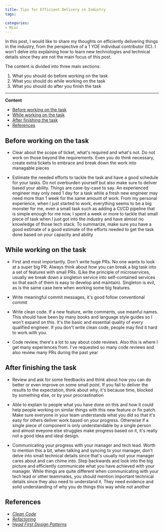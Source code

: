 ```yaml
---
title: Tips for Efficient Delivery in Industry
tags:

categories:
- Misc
---
```


In this post, I would like to share my thoughts on efficiently delivering things in the industry, from the perspective of a 1 YOE individual contributor (IC). I won't delve into explaining how to learn new technologies and technical details since they are not the main focus of this post.

The content is divided into three main sections:

1. What you should do before working on the task
2. What you should do while working on the task
3. What you should do after you finish the task

---

**Content**

- [Before working on the task](#before-working-on-the-task)
- [While working on the task](#while-working-on-the-task)
- [After finishing the task](#after-finishing-the-task)
- [References](#references)

## Before working on the task

+ Clear about the scope of ticket, what's required and what's not. Do not work on those beyond the requirements. Even you do think necessary, create extra tickets to embrace and break down the work into managable pieces

+ Estimate the needed efforts to tackle the task and have a good schedule for your tasks. Do not overburden yourself but also make sure to deliver based your ability. Things are case-by-case to say. An experienced engineer may only need 1 day for a task while a fresh new engineer may need more than 1 week for the same amount of work. From my personal experience, when I just started to work, everything seems to be a big monster for me, even a small task such as adding a CI/CD pipeline that is simple enough for me now, I spent a week or more to tackle that small piece of task when I just got into the industry and have almost no knowledge of those tech stack. To summarize, make sure you have a good estimate of a good estimate of the efforts needed to get the task done based on your capacity and ability



## While working on the task

+ First and most importantly. Don't write huge PRs. No one wants to look at a super big PR. Always think about how you can break a big task into a set of features with small PRs. (Like the principle of microservices, usually we break down a singleton service into self-contained services so that each of them is easy to develop and maintain). Singleton is evil, as is the same case here when working some big features.

+ Write meaningful commit messages, it's good follow conventional commit
  
+ Write clean code. If a new feature, write comments, use meanful names. This should have been by many books and language style guides so I won't expand on this. It's the basic and essential quality of every qualified engineer. If you don't write clean code, people may find it hard to work with you.

+ Code review, there's a lot to say about code reviews. Also this is where I get many experiences from. I've requested so many code reviews and also review many PRs during the past year


## After finishing the task

+ Review and ask for some feedbacks and think about how you can do better or even improve on some small point. If you fail to deliver the results to the expectation, think about why, it's because time, blocked by something else, or by your procrastination

+ Able to explain to people what you have done on this and how it could help people working on similar things with this new feature or fix patch. Make sure everyone in your team understands what you did so that it's easy for others deliver work based on your progress. Otherwise if a single piece of component is only understandable by a single person and almost eveyone else struggles make progress based on it, it's really not a good idea and ideal design.

+ Communicating your progress with your manager and tech lead. Worth to mention this a bit, when talking and syncing to your manager, don't delve into small technical details since that's usually not your manager cares about and can chime into. Step backwards and look into the big picture and efficiently communicate what you have achieved with your manager. While things are quite different when communicating with your tech lead or other teammates, you should mention important technical details since they also need to understand it. They need evidence and solid understanding of why you do things this way while not another


## References

+ [*Clean Code*](https://book.douban.com/subject/3032825/)
+ [*Refactoring*](https://book.douban.com/subject/1419359/)
+ [*Head First Design Patterns*](https://book.douban.com/subject/1400656/)
